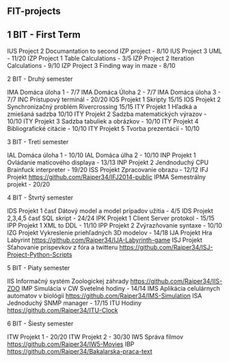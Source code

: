 FIT-projects
--------------------------------------------------------
1 BIT - First Term
--------------------------------------------------------
IUS Project 2 Documantation to second IZP project - 8/10
IUS Project 3 UML - 11/20
IZP Project 1 Table Calculations - 3/5
IZP Project 2 Iteration Calculations - 9/10
IZP Project 3 Finding way in maze - 8/10

2 BIT - Druhý semester

IMA Domáca úloha 1 - 7/7
IMA Domáca Úloha 2 - 7/7
IMA Domáca úloha 3 - 7/7
INC Prístupový terminál - 20/20
IOS Projekt 1 Skripty 15/15
IOS Projekt 2 Synchronizačný problém Rivercrossing 15/15
ITY Projekt 1 Hľadká a zmiešaná sadzba 10/10
ITY Projekt 2 Sadzba matematických výrazov - 10/10
ITY Projekt 3 Sadzba tabuliek a obrázkov - 10/10
ITY Projekt 4 Bibliografické citácie - 10/10
ITY Projekt 5 Tvorba prezentácií - 10/10

3 BIT - Tretí semester

IAL Domáca úloha 1 - 10/10
IAL Domáca úlha 2 - 10/10
INP Projekt 1 Ovládanie maticového displaya - 13/13
INP Projekt 2 Jendnoduchý CPU Brainfuck interpreter - 19/20
ISS Projekt Zpracovanie obrazu - 12/12
IFJ Projekt https://github.com/Raiper34/IFJ2014-public
IPMA Semestrálny projekt - 20/20

4 BIT - Štvrtý semester

IDS Projekt 1 časť Dátový model a model prípadov užitia - 4/5
IDS Projekt 2,3,4,5 časť SQL skript - 24/24
IPK Projekt 1 Client Server protokol - 15/15
IPP Projekt 1 XML to DDL - 11/10
IPP Projekt 2 Zvýrazňovanie syntaxe - 10/10
IZG Projekt Vykreslenie priehľadných 3D modelov - 14/18
IJA Projekt Hra Labyrint https://github.com/Raiper34/IJA-Labyrinth-game
ISJ Projekt Sťahovanie príspevkov z fóra a twitteru https://github.com/Raiper34/ISJ-Project-Python-Scripts

5 BIT - Piaty semester

IIS Informačný systém Zoologickej záhrady https://github.com/Raiper34/IIS-ZOO
IMP Simulácia v CW Svetelné hodiny - 14/14
IMS Aplikácia celulárnych automatov v biológií https://github.com/Raiper34/IMS-Simulation
ISA Jednoduchý SNMP manager - 17/15
ITU Hodiny https://github.com/Raiper34/ITU-Clock

6 BIT - Šiesty semester

ITW Projekt 1 - 20/20
ITW Projekt 2 - 30/30
IW5 Správa filmov https://github.com/Raiper34/IW5-Movies
IBP https://github.com/Raiper34/Bakalarska-praca-text
